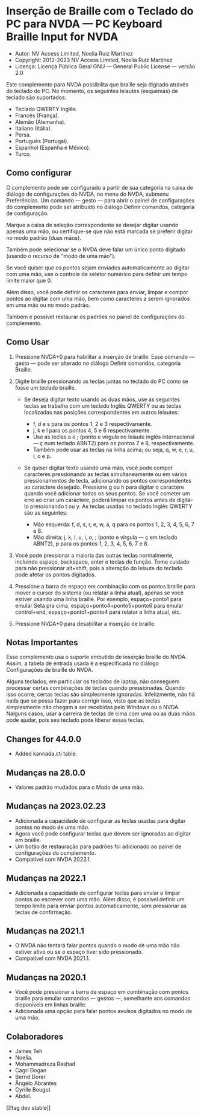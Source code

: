 # Inserção de Braille com o Teclado do PC para NVDA — PC Keyboard Braille Input for NVDA #

* Autor: NV Access Limited, Noelia Ruiz Martínez
* Copyright: 2012-2023 NV Access Limited, Noelia Ruiz Martínez
* Licença: Licença Pública Geral GNU — General Public License — versão 2.0

Este complemento para NVDA possibilita que braille seja digitado através do
teclado do PC. No momento, os seguintes leiautes (esquemas) de teclado são
suportados:

* Teclado QWERTY Inglês.
* Francês (França).
* Alemão (Alemanha).
* Italiano (Itália).
* Persa.
* Português (Portugal).
* Espanhol (Espanha e México).
* Turco.

## Como configurar

O complemento pode ser configurado a partir de sua categoria na caixa de
diálogo de configurações do NVDA, no menu do NVDA, submenu Preferências. Um
comando — gesto — para abrir o painel de configurações do complemento pode
ser atribuído no diálogo Definir comandos, categoria de configuração.

Marque a caixa de seleção correspondente se desejar digitar usando apenas
uma mão, ou certifique-se que não está marcada se preferir digitar no modo
padrão (duas mãos).

Também pode selecionar se o NVDA deve falar um único ponto digitado (usando
o recurso de "modo de uma mão").

Se você quiser que os pontos sejam enviados automaticamente ao digitar com
uma mão, use o controle de seletor numérico para definir um tempo limite
maior que 0.

Além disso, você pode definir os caracteres para enviar, limpar e compor
pontos ao digitar com uma mão, bem como caracteres a serem ignorados em uma
mão ou no modo padrão.

Também é possível restaurar os padrões no painel de configurações do
complemento.

## Como Usar

1. Pressione NVDA+0 para habilitar a inserção de braille. Esse comando —
   gesto — pode ser alterado no diálogo Definir comandos, categoria Braille.
2. Digite braille pressionando as teclas juntas no teclado do PC como se
   fosse um teclado braille.

	* Se deseja digitar texto usando as duas mãos, use as seguintes teclas se
	  trabalha com um teclado Inglês QWERTY ou as teclas localizadas nas
	  posições correspondentes em outros leiautes:

		* f, d e s para os pontos 1, 2 e 3 respectivamente.
		* j, k e l para os pontos 4, 5 e 6 respectivamente.
		* Use as teclas a e ; (ponto e vírgula no leiaute inglês internacional — ç
		  num teclado ABNT2) para os pontos 7 e 8, respectivamente.
		* Também pode usar as teclas na linha acima; ou seja, q, w, e, r, u, i, o
		  e p.

	* Se quiser digitar texto usando uma mão, você pode compor caracteres
	  pressionando as teclas simultaneamente ou em vários pressionamentos de
	  tecla, adicionando os pontos correspondentes ao caractere
	  desejado. Pressione g ou h para digitar o caractere quando você adicionar
	  todos os seus pontos. Se você cometer um erro ao criar um caractere,
	  poderá limpar os pontos antes de digitá-lo pressionando t ou y. As teclas
	  usadas no teclado Inglês QWERTY são as seguintes:

		* Mão esquerda: f, d, s, r, e, w, a, q para os pontos 1, 2, 3, 4, 5, 6, 7
		  e 8.
		* Mão direita: j, k, l, u, i, o, ; (ponto e vírgula — ç em teclado ABNT2),
		  p para os pontos 1, 2, 3, 4, 5, 6, 7 e 8.

3. Você pode pressionar a maioria das outras teclas normalmente, incluindo
   espaço, backspace, enter e teclas de função. Tome cuidado para não
   pressionar alt+shift, pois a alteração do leiaute do teclado pode afetar
   os pontos digitados.
4. Pressione a barra de espaço em combinação com os pontos braille para
   mover o cursor do sistema (ou relatar a linha atual), apenas se você
   estiver usando uma linha braille. Por exemplo, espaço+ponto1 para emular
   Seta pra cima, espaço+ponto4+ponto5+ponto6 para emular control+end,
   espaço+ponto1+ponto4 para relatar a linha atual, etc.
5. Pressione NVDA+0 para desabilitar a inserção de braille.

## Notas Importantes

Esse complemento usa o suporte embutido de inserção braille do NVDA. Assim,
a tabela de entrada usada é a especificada no diálogo Configurações de
braille do NVDA.

Alguns teclados, em particular os teclados de laptop, não conseguem
processar certas combinações de teclas quando pressionadas. Quando isso
ocorre, certas teclas são simplesmente ignoradas. Infelizmente, não há nada
que se possa fazer para corrigir isso, visto que as teclas simplesmente não
chegam a ser recebidas pelo Windows ou o NVDA. Nalguns casos, usar a
carreira de teclas de cima com uma ou as duas mãos pode ajudar, pois seu
teclado pode liberar essas teclas.

## Changes for 44.0.0

* Added kannada.cti table.

## Mudanças na 28.0.0

* Valores padrão mudados para o Modo de uma mão.

## Mudanças na 2023.02.23

* Adicionada a capacidade de configurar as teclas usadas para digitar pontos
  no modo de uma mão.
* Agora você pode configurar teclas que devem ser ignoradas ao digitar em
  braille.
* Um botão de restauração para padrões foi adicionado ao painel de
  configurações do complemento.
* Compatível com NVDA 2023.1.

## Mudanças na 2022.1

* Adicionada a capacidade de configurar teclas para enviar e limpar pontos
  ao escrever com uma mão. Além disso, é possível definir um tempo limite
  para enviar pontos automaticamente, sem pressionar as teclas de
  confirmação.

## Mudanças na 2021.1

* O NVDA não tentará falar pontos quando o modo de uma mão não estiver ativo
  ou se o espaço tiver sido pressionado.
* Compatível com NVDA 2021.1.

## Mudanças na 2020.1

* Você pode pressionar a barra de espaço em combinação com pontos braille
  para emular comandos — gestos —, semelhante aos comandos disponíveis em
  linhas braille.
* Adicionada uma opção para falar pontos avulsos digitados no modo de uma
  mão.

## Colaboradores

* James Teh
* Noelia.
* Mohammadreza Rashad
* Cagri Dogan
* Bernd Dorer
* Ângelo Abrantes
* Cyrille Bougot
* Abdel.

[[!tag dev stable]]

